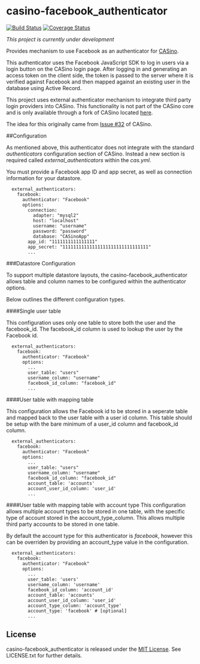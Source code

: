 # casino-facebook_authenticator
[![Build Status](https://travis-ci.org/craigweston/casino-facebook_authenticator.svg?branch=master)](https://travis-ci.org/craigweston/casino-facebook_authenticator)
[![Coverage Status](https://coveralls.io/repos/craigweston/casino-facebook_authenticator/badge.svg)](https://coveralls.io/r/craigweston/casino-facebook_authenticator)

*This project is currently under development*

Provides mechanism to use Facebook as an authenticator for [CASino](https://github.com/rbCAS/CASino).

This authenticator uses the Facebook JavaScript SDK to log in users via a login button on the CASino login page. After logging in and generating an access token on the client side, the token is passed to the server where it is verified against Facebook and then mapped against an existing user in the database using Active Record.

This project uses external authenticator mechanism to integrate third party login providers into CASino. This functionality is not part of the CASino core and is only available through a fork of CASino located [here](https://github.com/craigweston/CASino).

The idea for this originally came from [Issue #32](https://github.com/rbCAS/CASino/issues/32) of CASino.

##Configuration

As mentioned above, this authenticator does not integrate with the standard *authenticators* configuration section of CASino. Instead a new section is required called *external_authenticators* within the *cas.yml*.

You must provide a Facebook app ID and app secret, as well as connection information for your datastore.

```
  external_authenticators:
    facebook:
      authenticator: "Facebook"
      options:
        connection:
          adapter: "mysql2"
          host: "localhost"
          username: "username"
          password: "password"
          database: "CASinoApp"
        app_id: "1111111111111111"
        app_secret: "11111111111111111111111111111111"
        ...

```

###Datastore Configuration

To support multiple datastore layouts, the casino-facebook_authenticator allows table and column names to be configured within the authenticator options.

Below outlines the different configuration types.

####Single user table

This configuration uses only one table to store both the user and the facebook_id. The facebook_id column is used to lookup the user by the Facebook id.

```
  external_authenticators:
    facebook:
      authenticator: "Facebook"
      options:
        ...
        user_table: "users"
        username_column: "username"
        facebook_id_column: "facebook_id"
        ...
```

####User table with mapping table

This configuration allows the Facebook id to be stored in a seperate table and mapped back to the user table with a user id column. This table should be setup with the bare minimum of a user_id column and facebook_id column.

```
  external_authenticators:
    facebook:
      authenticator: "Facebook"
      options:
        ...
        user_table: "users"
        username_column: "username"
        facebook_id_column: "facebook_id"
        account_table: 'accounts'
        account_user_id_column: 'user_id'
        ...
```

####User table with mapping table with account type
This configuration allows multiple account types to be stored in one table, with the specific type of account stored in the account_type_column. This allows multiple third party accounts to be stored in one table. 

By default the account type for this authenticator is *facebook*, however this can be overriden by providing an account_type value in the configuration.

```
  external_authenticators:
    facebook:
      authenticator: "Facebook"
      options:
        ...
        user_table: 'users'
        username_column: 'username'
        facebook_id_column: 'account_id'
        account_table: 'accounts'
        account_user_id_column: 'user_id'
        account_type_column: 'account_type'
        account_type: 'facebook' # [optional]
        ...
```


## License

casino-facebook_authenticator is released under the [MIT License](http://www.opensource.org/licenses/MIT). See LICENSE.txt for further details.

